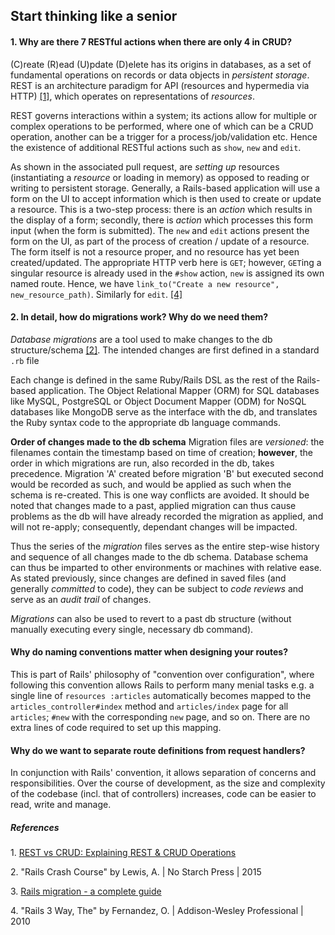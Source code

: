 ## Start thinking like a senior

#### 1. Why are there 7 RESTful actions when there are only 4 in CRUD?
(C)reate (R)ead (U)pdate (D)elete has its origins in databases, as a set of fundamental operations on records or data objects in _persistent storage_. REST is an architecture paradigm for API (resources and hypermedia via HTTP) [[1]](#1), which operates on representations of _resources_.

REST governs interactions within a system; its actions allow for multiple or complex operations to be performed, where one of which can be a CRUD operation, another can be a trigger for a process/job/validation etc. Hence the existence of additional RESTful actions such as `show`, `new` and `edit`.

As shown in the associated pull request, are _setting up_ resources (instantiating a _resource_ or loading in memory) as opposed to reading or writing to persistent storage. Generally, a Rails-based application will use a form on the UI to accept information which is then used to create or update a resource. This is a two-step process: there is an _action_ which results in the display of a form; secondly, there is _action_ which processes this form input (when the form is submitted). The `new` and `edit` actions present the form on the UI, as part of the process of creation / update of a resource. The form itself is not a resource proper, and no resource has yet been created/updated. The appropriate HTTP verb here is `GET`; however, `GET`ing a singular resource is already used in the `#show` action, `new` is assigned its own named route. Hence, we have `link_to("Create a new resource", new_resource_path)`. Similarly for `edit`. [[4]](#4)


#### 2. In detail, how do migrations work? Why do we need them?
_Database migrations_ are a tool used to make changes to the db structure/schema [[2]](#2). The intended changes are first defined in a standard `.rb` file

Each change is defined in the same Ruby/Rails DSL as the rest of the Rails-based application. The Object Relational Mapper (ORM) for SQL databases like MySQL, PostgreSQL or Object Document Mapper (ODM) for NoSQL databases like MongoDB serve as the interface with the db, and translates the Ruby syntax code to the appropriate db language commands.

**Order of changes made to the db schema**
Migration files are _versioned_: the filenames contain the timestamp based on time of creation; **however**, the order in which migrations are run, also recorded in the db, takes precedence. Migration 'A' created before migration 'B' but executed second would be recorded as such, and would be applied as such when the schema is re-created. This is one way conflicts are avoided. It should be noted that changes made to a past, applied migration can thus cause problems as the db will have already recorded the migration as applied, and will not re-apply; consequently, dependant changes will be impacted.

Thus the series of the _migration_ files serves as the entire step-wise history and sequence of all changes made to the db schema. Database schema can thus be imparted to other environments or machines with relative ease. As stated previously, since changes are defined in saved files (and generally _committed_ to code), they can be subject to _code reviews_ and serve as an _audit trail_ of changes.

_Migrations_ can also be used to revert to a past db structure (without manually executing every single, necessary db command).


#### Why do naming conventions matter when designing your routes?
This is part of Rails' philosophy of "convention over configuration", where following this convention allows Rails to perform many menial tasks e.g. a single line of `resources :articles` automatically becomes mapped to the `articles_controller#index` method and `articles/index` page for all `articles`; `#new` with the corresponding `new` page, and so on. There are no extra lines of code required to set up this mapping.


#### Why do we want to separate route definitions from request handlers?
In conjunction with Rails' convention, it allows separation of concerns and responsibilities. Over the course of development, as the size and complexity of the codebase (incl. that of controllers) increases, code can be easier to read, write and manage.


##### _References_
<a id="1">1.</a> [REST vs CRUD: Explaining REST & CRUD Operations](http://www.bmc.com/blogs/rest-vs-crud-whats-the-difference/)

<a id="2">2.</a> "Rails Crash Course" by Lewis, A. | No Starch Press | 2015

<a id="3">3.</a> [Rails migration - a complete guide](http://stackify.com/rails-migration-a-complete-guide/)

<a id="4">4.</a> "Rails 3 Way, The" by Fernandez, O. | Addison-Wesley Professional | 2010
